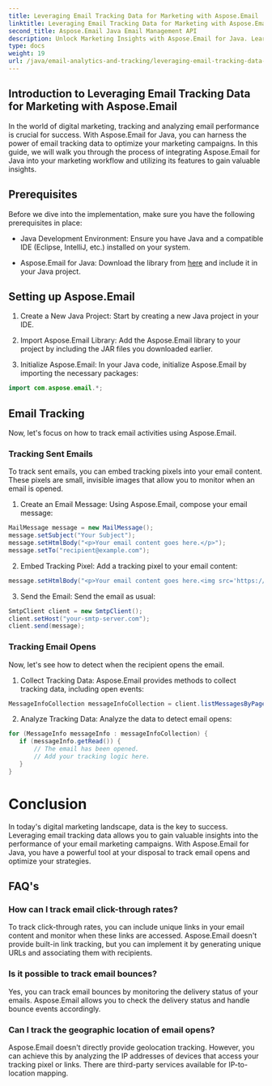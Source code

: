 ```yaml
---
title: Leveraging Email Tracking Data for Marketing with Aspose.Email
linktitle: Leveraging Email Tracking Data for Marketing with Aspose.Email
second_title: Aspose.Email Java Email Management API
description: Unlock Marketing Insights with Aspose.Email for Java. Learn how to leverage email tracking data for higher engagement and conversions.
type: docs
weight: 19
url: /java/email-analytics-and-tracking/leveraging-email-tracking-data-for-marketing/
---
```


## Introduction to Leveraging Email Tracking Data for Marketing with Aspose.Email

In the world of digital marketing, tracking and analyzing email performance is crucial for success. With Aspose.Email for Java, you can harness the power of email tracking data to optimize your marketing campaigns. In this guide, we will walk you through the process of integrating Aspose.Email for Java into your marketing workflow and utilizing its features to gain valuable insights.

## Prerequisites

Before we dive into the implementation, make sure you have the following prerequisites in place:

- Java Development Environment: Ensure you have Java and a compatible IDE (Eclipse, IntelliJ, etc.) installed on your system.

- Aspose.Email for Java: Download the library from [here](https://releases.aspose.com/email/java/) and include it in your Java project.

## Setting up Aspose.Email

1. Create a New Java Project: Start by creating a new Java project in your IDE.

2. Import Aspose.Email Library: Add the Aspose.Email library to your project by including the JAR files you downloaded earlier.

3. Initialize Aspose.Email: In your Java code, initialize Aspose.Email by importing the necessary packages:

```java
import com.aspose.email.*;
```

## Email Tracking

Now, let's focus on how to track email activities using Aspose.Email.

### Tracking Sent Emails

To track sent emails, you can embed tracking pixels into your email content. These pixels are small, invisible images that allow you to monitor when an email is opened.

1. Create an Email Message: Using Aspose.Email, compose your email message:

```java
MailMessage message = new MailMessage();
message.setSubject("Your Subject");
message.setHtmlBody("<p>Your email content goes here.</p>");
message.setTo("recipient@example.com");
```

2. Embed Tracking Pixel: Add a tracking pixel to your email content:

```java
message.setHtmlBody("<p>Your email content goes here.<img src='https://your-tracking-pixel-url.com'/> </p>");
```

3. Send the Email: Send the email as usual:

```java
SmtpClient client = new SmtpClient();
client.setHost("your-smtp-server.com");
client.send(message);
```

### Tracking Email Opens

Now, let's see how to detect when the recipient opens the email.

1. Collect Tracking Data: Aspose.Email provides methods to collect tracking data, including open events:

```java
MessageInfoCollection messageInfoCollection = client.listMessagesByPage(folderName, page, pageSize);
```

2. Analyze Tracking Data: Analyze the data to detect email opens:

```java
for (MessageInfo messageInfo : messageInfoCollection) {
   if (messageInfo.getRead()) {
	   // The email has been opened.
	   // Add your tracking logic here.
   }
}
```
# Conclusion

In today's digital marketing landscape, data is the key to success. Leveraging email tracking data allows you to gain valuable insights into the performance of your email marketing campaigns. With Aspose.Email for Java, you have a powerful tool at your disposal to track email opens and optimize your strategies.

## FAQ's

### How can I track email click-through rates?

To track click-through rates, you can include unique links in your email content and monitor when these links are accessed. Aspose.Email doesn't provide built-in link tracking, but you can implement it by generating unique URLs and associating them with recipients.

### Is it possible to track email bounces?

Yes, you can track email bounces by monitoring the delivery status of your emails. Aspose.Email allows you to check the delivery status and handle bounce events accordingly.

### Can I track the geographic location of email opens?

Aspose.Email doesn't directly provide geolocation tracking. However, you can achieve this by analyzing the IP addresses of devices that access your tracking pixel or links. There are third-party services available for IP-to-location mapping.
